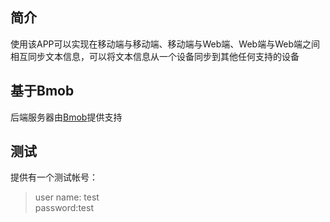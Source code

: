 ## 简介
使用该APP可以实现在移动端与移动端、移动端与Web端、Web端与Web端之间相互同步文本信息，可以将文本信息从一个设备同步到其他任何支持的设备

## 基于Bmob
后端服务器由[Bmob](bmob.cn)提供支持

## 测试
提供有一个测试帐号：
> user name: test  
  password:test